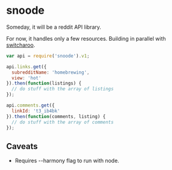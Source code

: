 snoode
======

Someday, it will be a reddit API library.

For now, it handles only a few resources. Building in parallel with
[switcharoo](https://github.com/reddit/switcharoo).

```javascript
var api = require('snoode').v1;

api.links.get({
  subredditName: 'homebrewing',
  view: 'hot'
}).then(function(listings) {
  // do stuff with the array of listings
});

api.comments.get({
  linkId: 't3_ib4bk'
}).then(function(comments, listing) {
  // do stuff with the array of comments
});
```

Caveats
------

* Requires --harmony flag to run with node.
